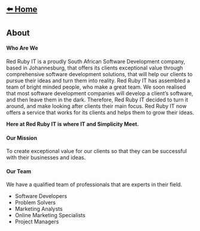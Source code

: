 ## [⬅️ Home](./README.md)

## About
#### Who Are We
Red Ruby IT is a proudly South African Software Development company, based in Johannesburg, that offers its clients exceptional value through comprehensive software development solutions, that will help our clients to pursue their ideas and turn them into reality. Red Ruby IT has assembled a team of bright minded people, who make a great team. We soon realised that most software development companies will develop a client’s software, and then leave them in the dark. Therefore, Red Ruby IT decided to turn it around, and make looking after clients their main focus. Red Ruby IT now offers a service that works for its clients and helps them to grow their ideas.

**Here at Red Ruby IT is where IT and Simplicity Meet.**


#### Our Mission
To create exceptional value for our clients so that they can be successful with their businesses and ideas.

#### Our Team
We have a qualified team of professionals that are experts in their field.

* Software Developers
* Problem Solvers
* Marketing Analysts
* Online Marketing Specialists
* Project Managers